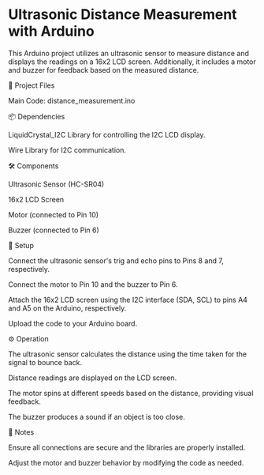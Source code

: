 # Ultrasonic Distance Measurement with Arduino
This Arduino project utilizes an ultrasonic sensor to measure distance and displays the readings on a 16x2 LCD screen. Additionally, it includes a motor and buzzer for feedback based on the measured distance.

📂 Project Files

Main Code: distance_measurement.ino

📦 Dependencies

LiquidCrystal_I2C Library for controlling the I2C LCD display.

Wire Library for I2C communication.

🛠️ Components

Ultrasonic Sensor (HC-SR04)

16x2 LCD Screen

Motor (connected to Pin 10)

Buzzer (connected to Pin 6)

🔧 Setup

Connect the ultrasonic sensor's trig and echo pins to Pins 8 and 7, respectively.

Connect the motor to Pin 10 and the buzzer to Pin 6.

Attach the 16x2 LCD screen using the I2C interface (SDA, SCL) to pins A4 and A5 on the Arduino, respectively.

Upload the code to your Arduino board.

⚙️ Operation

The ultrasonic sensor calculates the distance using the time taken for the signal to bounce back.

Distance readings are displayed on the LCD screen.

The motor spins at different speeds based on the distance, providing visual feedback.

The buzzer produces a sound if an object is too close.

📝 Notes

Ensure all connections are secure and the libraries are properly installed.

Adjust the motor and buzzer behavior by modifying the code as needed.


